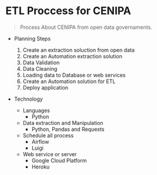 # ETL Proccess for CENIPA

> Process About CENIPA from open data governaments.

- Planning Steps

    1. Create an extraction soluction from open data
    2. Create an Automation extraction solution
    3. Data Validation
    4. Data Cleaning
    5. Loading data to Database or web services
    6. Create an Automation solution for ETL
    7. Deploy application

- Technology
    - Languages
        - Python
    - Data extraction and Manipulation
        - Python, Pandas and Requests
    - Schedule all process
        - Airflow
        - Luigi
    - Web service or server
        - Google Cloud Platform
        - Heroku